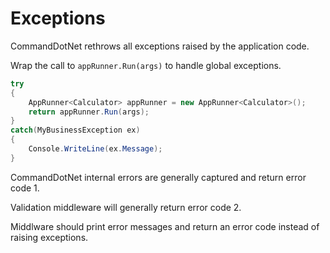 # Exceptions

CommandDotNet rethrows all exceptions raised by the application code. 

Wrap the call to `appRunner.Run(args)` to handle global exceptions.

```c#
try
{
    AppRunner<Calculator> appRunner = new AppRunner<Calculator>();
    return appRunner.Run(args);
}
catch(MyBusinessException ex)
{
    Console.WriteLine(ex.Message);
}
```

CommandDotNet internal errors are generally captured and return error code 1.

Validation middleware will generally return error code 2.

Middlware should print error messages and return an error code instead of raising exceptions.

